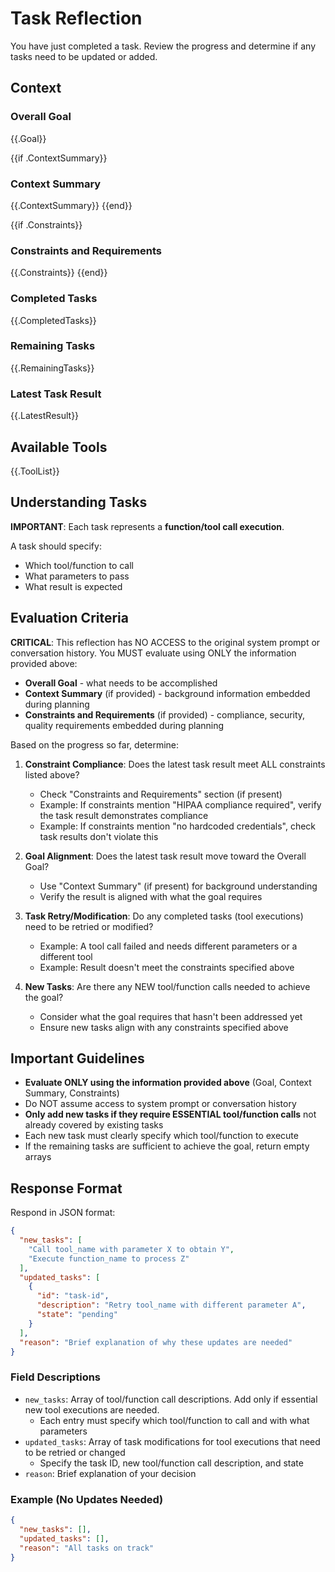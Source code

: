 # Task Reflection

You have just completed a task. Review the progress and determine if any tasks need to be updated or added.

## Context

### Overall Goal
{{.Goal}}

{{if .ContextSummary}}
### Context Summary
{{.ContextSummary}}
{{end}}

{{if .Constraints}}
### Constraints and Requirements
{{.Constraints}}
{{end}}

### Completed Tasks
{{.CompletedTasks}}

### Remaining Tasks
{{.RemainingTasks}}

### Latest Task Result
{{.LatestResult}}

## Available Tools

{{.ToolList}}

## Understanding Tasks

**IMPORTANT**: Each task represents a **function/tool call execution**.

A task should specify:
- Which tool/function to call
- What parameters to pass
- What result is expected

## Evaluation Criteria

**CRITICAL**: This reflection has NO ACCESS to the original system prompt or conversation history. You MUST evaluate using ONLY the information provided above:
- **Overall Goal** - what needs to be accomplished
- **Context Summary** (if provided) - background information embedded during planning
- **Constraints and Requirements** (if provided) - compliance, security, quality requirements embedded during planning

Based on the progress so far, determine:

1. **Constraint Compliance**: Does the latest task result meet ALL constraints listed above?
   - Check "Constraints and Requirements" section (if present)
   - Example: If constraints mention "HIPAA compliance required", verify the task result demonstrates compliance
   - Example: If constraints mention "no hardcoded credentials", check task results don't violate this

2. **Goal Alignment**: Does the latest task result move toward the Overall Goal?
   - Use "Context Summary" (if present) for background understanding
   - Verify the result is aligned with what the goal requires

3. **Task Retry/Modification**: Do any completed tasks (tool executions) need to be retried or modified?
   - Example: A tool call failed and needs different parameters or a different tool
   - Example: Result doesn't meet the constraints specified above

4. **New Tasks**: Are there any NEW tool/function calls needed to achieve the goal?
   - Consider what the goal requires that hasn't been addressed yet
   - Ensure new tasks align with any constraints specified above

## Important Guidelines

- **Evaluate ONLY using the information provided above** (Goal, Context Summary, Constraints)
- Do NOT assume access to system prompt or conversation history
- **Only add new tasks if they require ESSENTIAL tool/function calls** not already covered by existing tasks
- Each new task must clearly specify which tool/function to execute
- If the remaining tasks are sufficient to achieve the goal, return empty arrays

## Response Format

Respond in JSON format:

```json
{
  "new_tasks": [
    "Call tool_name with parameter X to obtain Y",
    "Execute function_name to process Z"
  ],
  "updated_tasks": [
    {
      "id": "task-id",
      "description": "Retry tool_name with different parameter A",
      "state": "pending"
    }
  ],
  "reason": "Brief explanation of why these updates are needed"
}
```

### Field Descriptions

- `new_tasks`: Array of tool/function call descriptions. Add only if essential new tool executions are needed.
  - Each entry must specify which tool/function to call and with what parameters
- `updated_tasks`: Array of task modifications for tool executions that need to be retried or changed
  - Specify the task ID, new tool/function call description, and state
- `reason`: Brief explanation of your decision

### Example (No Updates Needed)

```json
{
  "new_tasks": [],
  "updated_tasks": [],
  "reason": "All tasks on track"
}
```
